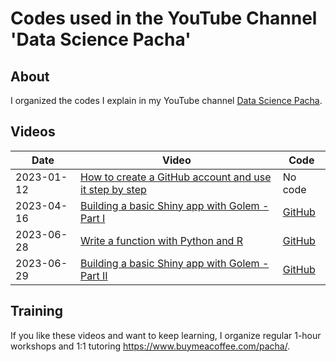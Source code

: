 # Codes used in the YouTube Channel 'Data Science Pacha'

## About

I organized the codes I explain in my YouTube channel [Data Science Pacha](https://www.youtube.com/@datasciencepacha).

## Videos

| Date | Video | Code |
| ---- | ----- | ---- |
| 2023-01-12 | [How to create a GitHub account and use it step by step](https://youtu.be/MDIutaeSKBc) | No code |
| 2023-04-16 | [Building a basic Shiny app with Golem - Part I](https://youtu.be/6EB-dXBJFDE) | [GitHub](https://github.com/pachadotdev/youtube-codes/tree/main/2023-04-16-shiny-part-1) |
| 2023-06-28 | [ Write a function with Python and R ](https://youtu.be/oN_DPHGmykM) | [GitHub](https://github.com/pachadotdev/youtube-codes/tree/main/2023-06-28-write-functions) |
| 2023-06-29 | [Building a basic Shiny app with Golem - Part II](https://youtu.be/uQFZVVZponc) | [GitHub](https://github.com/pachadotdev/youtube-codes/tree/main/2023-06-29-shiny-part-2) |

## Training

If you like these videos and want to keep learning, I organize regular 1-hour workshops and 1:1 tutoring https://www.buymeacoffee.com/pacha/.
